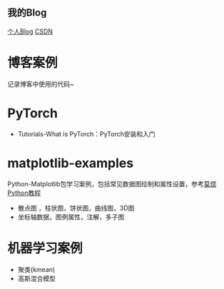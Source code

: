 ## 我的Blog

[个人Blog](http://hellodfan.com/)
[CSDN](http://blog.csdn.net/u011974639)

# 博客案例

记录博客中使用的代码~


# PyTorch

- Tutorials-What is PyTorch：PyTorch安装和入门


# matplotlib-examples

Python-Matplotlib包学习案例，包括常见数据图绘制和属性设置，参考[莫烦Python教程](https://morvanzhou.github.io/)

- 散点图 ，柱状图，饼状图，曲线图，3D图
- 坐标轴数据，图例属性，注解，多子图

# 机器学习案例

- 聚类(kmean)
- 高斯混合模型 
